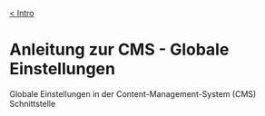 [&lt; Intro](./wp-admin)

# Anleitung zur CMS - Globale Einstellungen

Globale Einstellungen in der Content-Management-System (CMS) Schnittstelle

## 
